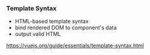 ### Template Syntax

- HTML-based template syntax
- bind rendered DOM to component's data
- output valid HTML


<aside class="notes">

https://vuejs.org/guide/essentials/template-syntax.html

</aside>
